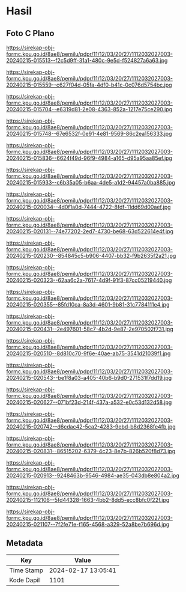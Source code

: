 # Hasil

## Foto C Plano

https://sirekap-obj-formc.kpu.go.id/8ae8/pemilu/pdpr/11/12/03/20/27/1112032027003-20240215-015513--f2c5d9ff-31a1-480c-9e5d-f524827a6a63.jpg

https://sirekap-obj-formc.kpu.go.id/8ae8/pemilu/pdpr/11/12/03/20/27/1112032027003-20240215-015559--c627f04d-05fa-4df0-b41c-0c076d5754bc.jpg

https://sirekap-obj-formc.kpu.go.id/8ae8/pemilu/pdpr/11/12/03/20/27/1112032027003-20240215-015704--e6319d81-2e08-4363-852a-1217e75ce290.jpg

https://sirekap-obj-formc.kpu.go.id/8ae8/pemilu/pdpr/11/12/03/20/27/1112032027003-20240215-015748--67e6532f-0e91-4e81-9569-86c2ea156333.jpg

https://sirekap-obj-formc.kpu.go.id/8ae8/pemilu/pdpr/11/12/03/20/27/1112032027003-20240215-015836--6624f49d-96f9-4984-a165-d95a95aa85ef.jpg

https://sirekap-obj-formc.kpu.go.id/8ae8/pemilu/pdpr/11/12/03/20/27/1112032027003-20240215-015933--c6b35a05-b6aa-4de5-a1d2-94457a0ba885.jpg

https://sirekap-obj-formc.kpu.go.id/8ae8/pemilu/pdpr/11/12/03/20/27/1112032027003-20240215-020034--4d0f1a0d-7444-4722-8fdf-11dd69d00aef.jpg

https://sirekap-obj-formc.kpu.go.id/8ae8/pemilu/pdpr/11/12/03/20/27/1112032027003-20240215-020131--74e77202-2ed7-4730-be68-63d522614e4f.jpg

https://sirekap-obj-formc.kpu.go.id/8ae8/pemilu/pdpr/11/12/03/20/27/1112032027003-20240215-020230--854845c5-b906-4407-bb32-f9b2635f2a21.jpg

https://sirekap-obj-formc.kpu.go.id/8ae8/pemilu/pdpr/11/12/03/20/27/1112032027003-20240215-020323--62aa6c2a-7617-4d9f-91f3-87cc05219440.jpg

https://sirekap-obj-formc.kpu.go.id/8ae8/pemilu/pdpr/11/12/03/20/27/1112032027003-20240215-020355--85fd10ca-8a3d-4601-9b81-31c7784111e4.jpg

https://sirekap-obj-formc.kpu.go.id/8ae8/pemilu/pdpr/11/12/03/20/27/1112032027003-20240215-020431--2e497601-58c7-4b2d-9e87-2e970502f731.jpg

https://sirekap-obj-formc.kpu.go.id/8ae8/pemilu/pdpr/11/12/03/20/27/1112032027003-20240215-020510--8d810c70-9f6e-40ae-ab75-3541d21039f1.jpg

https://sirekap-obj-formc.kpu.go.id/8ae8/pemilu/pdpr/11/12/03/20/27/1112032027003-20240215-020543--be1f8a03-a405-40b6-b9d0-271531f7dd19.jpg

https://sirekap-obj-formc.kpu.go.id/8ae8/pemilu/pdpr/11/12/03/20/27/1112032027003-20240215-020627--071bf23d-214f-437a-a532-e0c53d132d58.jpg

https://sirekap-obj-formc.kpu.go.id/8ae8/pemilu/pdpr/11/12/03/20/27/1112032027003-20240215-020742--d6cdac42-5ca2-4283-9ebd-b8d2368fe4fb.jpg

https://sirekap-obj-formc.kpu.go.id/8ae8/pemilu/pdpr/11/12/03/20/27/1112032027003-20240215-020831--86515202-6379-4c23-8e7b-826b520f8d73.jpg

https://sirekap-obj-formc.kpu.go.id/8ae8/pemilu/pdpr/11/12/03/20/27/1112032027003-20240215-020913--9248463b-9546-4984-ae35-043db8e804a2.jpg

https://sirekap-obj-formc.kpu.go.id/8ae8/pemilu/pdpr/11/12/03/20/27/1112032027003-20240215-112106--5fd44328-1663-4bb2-8dd5-ecc8bfc0f22f.jpg

https://sirekap-obj-formc.kpu.go.id/8ae8/pemilu/pdpr/11/12/03/20/27/1112032027003-20240215-021107--7f2fe71e-f165-4568-a329-52a8be7b696d.jpg


## Metadata

| Key        | Value               |
| ---------- | ------------------- |
| Time Stamp | 2024-02-17 13:05:41 |
| Kode Dapil | 1101                |




